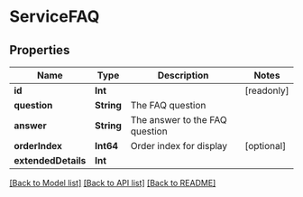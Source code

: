 # ServiceFAQ

## Properties
Name | Type | Description | Notes
------------ | ------------- | ------------- | -------------
**id** | **Int** |  | [readonly] 
**question** | **String** | The FAQ question | 
**answer** | **String** | The answer to the FAQ question | 
**orderIndex** | **Int64** | Order index for display | [optional] 
**extendedDetails** | **Int** |  | 

[[Back to Model list]](../README.md#documentation-for-models) [[Back to API list]](../README.md#documentation-for-api-endpoints) [[Back to README]](../README.md)


